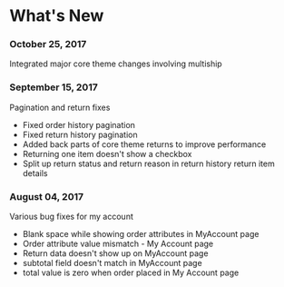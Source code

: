 # What's New

### October 25, 2017
Integrated major core theme changes involving multiship


### September 15, 2017
Pagination and return fixes

* Fixed order history pagination
* Fixed return history pagination
* Added back parts of core theme returns to improve performance
* Returning one item doesn't show a checkbox
* Split up return status and return reason in return history return item details


### August 04, 2017
Various bug fixes for my account

* Blank space while showing order attributes in MyAccount page
* Order attribute value mismatch - My Account page
* Return data doesn't show up on MyAccount page
* subtotal field doesn't match in MyAccount page
* total value is zero when order placed in My Account page